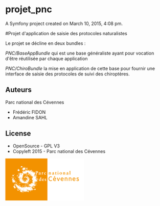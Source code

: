 projet_pnc
==========

A Symfony project created on March 10, 2015, 4:08 pm.

#Projet d'application de saisie des protocoles naturalistes

Le projet se décline en deux bundles :

*PNC/BaseAppBundle* qui est une base généraliste ayant pour vocation d'être réutilisée par chaque application

*PNC/ChiroBundle* la mise en application de cette base pour fournir une interface de saisie des protocoles de suivi des chiroptères.


Auteurs
-------

Parc national des Cévennes

* Frédéric FIDON
* Amandine SAHL



License
-------

* OpenSource - GPL V3
* Copyleft 2015 - Parc national des Cévennes

![logo-pnc](doc/img/logo_pnc_orange.png)

